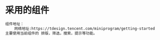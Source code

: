 # 采用的组件

```tex
组件地址：
	网络地址:https://tdesign.tencent.com/miniprogram/getting-started 
主要使用当前组件的 排版，筛选，搜索，提示等功能。
```
